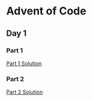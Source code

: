 # Advent of Code
## Day 1

### Part 1

[Part 1 Solution](part1.rb)

### Part 2

[Part 2 Solution](part2.rb)